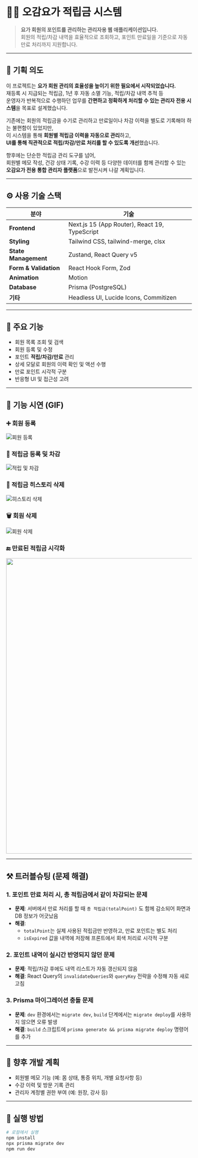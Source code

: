 # 🧘‍♀️ 오감요가 적립금 시스템

> **요가 회원의 포인트를 관리하는 관리자용 웹 애플리케이션입니다.**  
> 회원의 적립/차감 내역을 효율적으로 조회하고, 포인트 만료일을 기준으로 자동 만료 처리까지 지원합니다.

---

## 🎯 기획 의도

이 프로젝트는 **요가 회원 관리의 효율성을 높이기 위한 필요에서 시작되었습니다.**  
재등록 시 지급되는 적립금, 1년 후 자동 소멸 기능, 적립/차감 내역 추적 등  
운영자가 반복적으로 수행하던 업무를 **간편하고 정확하게 처리할 수 있는 관리자 전용 시스템**을 목표로 설계했습니다.

기존에는 회원의 적립금을 수기로 관리하고 만료일이나 차감 이력을 별도로 기록해야 하는 불편함이 있었지만,  
이 시스템을 통해 **회원별 적립금 이력을 자동으로 관리**하고,  
**UI를 통해 직관적으로 적립/차감/만료 처리를 할 수 있도록 개선**했습니다.

향후에는 단순한 적립금 관리 도구를 넘어,  
회원별 메모 작성, 건강 상태 기록, 수강 이력 등 다양한 데이터를 함께 관리할 수 있는  
**오감요가 전용 통합 관리자 플랫폼**으로 발전시켜 나갈 계획입니다.

---

## ⚙️ 사용 기술 스택

| 분야                  | 기술                                          |
| --------------------- | --------------------------------------------- |
| **Frontend**          | Next.js 15 (App Router), React 19, TypeScript |
| **Styling**           | Tailwind CSS, tailwind-merge, clsx            |
| **State Management**  | Zustand, React Query v5                       |
| **Form & Validation** | React Hook Form, Zod                          |
| **Animation**         | Motion                                        |
| **Database**          | Prisma (PostgreSQL)                           |
| **기타**              | Headless UI, Lucide Icons, Commitizen         |

---

## 📌 주요 기능

- 회원 목록 조회 및 검색
- 회원 등록 및 수정
- 포인트 **적립/차감/만료** 관리
- 상세 모달로 회원의 이력 확인 및 액션 수행
- 만료 포인트 시각적 구분
- 반응형 UI 및 접근성 고려

---

## 🎥 기능 시연 (GIF)

### ➕ 회원 등록

![회원 등록](https://github.com/user-attachments/assets/eb0ef33b-40fb-41e5-ad8d-ea5f558c7639)

### 🧾 적립금 등록 및 차감

![적립 및 차감](https://github.com/user-attachments/assets/b63c1e5e-ffe4-47b5-a3e0-4bc53566b0df)

### 🧹 적립금 히스토리 삭제

![히스토리 삭제](https://github.com/user-attachments/assets/8db8219e-95b2-4ac3-ba56-bfb4149e6a1d)

### 🗑️ 회원 삭제

![회원 삭제](https://github.com/user-attachments/assets/8e0d6541-5fb8-4d3d-b50c-4108b854c9f0)

### 🔚 만료된 적립금 시각화

<img src="https://github.com/user-attachments/assets/a6230411-5a8a-4ee5-b618-a2e4e1afcc4f" width="800" />

---

## ⚒️ 트러블슈팅 (문제 해결)

### 1. 포인트 만료 처리 시, 총 적립금에서 같이 차감되는 문제

- **문제**: 서버에서 만료 처리를 할 때 `총 적립금(totalPoint)` 도 함께 감소되어 화면과 DB 정보가 어긋났음
- **해결**:
  - `totalPoint`는 실제 사용된 적립금만 반영하고, 만료 포인트는 별도 처리
  - `isExpired` 값을 내역에 저장해 프론트에서 회색 처리로 시각적 구분

### 2. 포인트 내역이 실시간 반영되지 않던 문제

- **문제**: 적립/차감 후에도 내역 리스트가 자동 갱신되지 않음
- **해결**: React Query의 `invalidateQueries`와 `queryKey` 전략을 수정해 자동 새로고침

### 3. Prisma 마이그레이션 충돌 문제

- **문제**: `dev` 환경에서는 `migrate dev`, `build` 단계에서는 `migrate deploy`를 사용하지 않으면 오류 발생
- **해결**: `build` 스크립트에 `prisma generate && prisma migrate deploy` 명령어를 추가

---

## 🔮 향후 개발 계획

- 회원별 메모 기능 (예: 몸 상태, 통증 위치, 개별 요청사항 등)
- 수강 이력 및 방문 기록 관리
- 관리자 계정별 권한 부여 (예: 원장, 강사 등)

---

## 🧪 실행 방법

```bash
# 로컬에서 실행
npm install
npx prisma migrate dev
npm run dev
```
